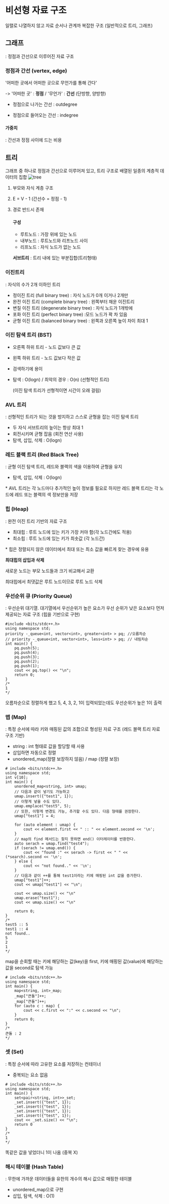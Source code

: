 # 비선형 자료 구조

일렬로 나열하지 않고 자료 순서나 관계까 복잡한 구조
(일반적으로 트리, 그래프)

## 그래프
: 정점과 간선으로 이루어진 자료 구조
### 정점과 간선 (vertex, edge)
'어떠한 곳에서 어떠한 곳으로 무언가를 통해 간다' 

-> '어떠한 곳' : **정점** / '무언가' : **간선** (단방향, 양방향)

- 정점으로 나가는 간선 : outdegree

- 정점으로 들어오는 간선 : indegree

#### 가중치 
: 간선과 정점 사이에 드는 비용

## 트리
그래프 중 하나로 정점과 간선으로 이루어져 있고, 트리 구조로 배열된 일종의 계층적 데이터의 집합
![tree](https://github.com/hyunjeongg11/TIL/assets/156268586/41f09ff5-963a-4661-a242-88b18baede2e)


1. 부모와 자식 계층 구조
2. E = V - 1 (간선수 = 정점 - 1)
3. 경로 반드시 존재
    #### 구성
    - 루트노드 : 가장 위에 있는 노드
    - 내부노드 : 루트노드와 리프노드 사이
    - 리프노드 : 자식 노드가 없는 노드

    **서브트리** : 트리 내에 있는 부분집합(트리형태)


### 이진트리
: 자식의 수가 2개 이하인 트리
- 정이진 트리 (full binary tree) : 자식 노드가 0개 이거나 2개만
- 완전 이진 트리 (complete binary tree) : 왼쪽부터 채운 이진트리
- 변질 이진 트리 (degenerate binary tree) : 자식 노드가 1개밖에
- 포화 이진 트리 (perfect binary tree) :모드 노드가 꽉 차 있음
- 균형 이진 트리 (balanced binary tree) : 왼쪽과 오른쪽 높이 차이 최대 1

### 이진 탐색 트리 (BST)
- 오른쪽 하위 트리 - 노드 값보다 큰 값
- 왼쪽 하위 트리 - 노드 값보다 작은 값
- 검색하기에 용이
- 탐색 : O(logn) / 최악의 경우 : O(n) (선형적인 트리)

    (이진 탐색 트리가 선형적이면 시간이 오래 걸림)

### AVL 트리
: 선형적인 트리가 되는 것을 방지하고 스스로 균형을 잡는 이진 탐색 트리

- 두 자식 서브트리의 높이는 항상 최대 1
- 회전시키며 균형 잡음 (회전 연산 사용)
- 탐색, 삽입, 삭제 : O(logn)

### 레드 블랙 트리 (Red Black Tree)
: 균형 이진 탐색 트리, 레드와 블랙의 색을 이용하여 균형을 유지
- 탐색, 삽입, 삭제 : O(logn)

\* AVL 트리는 각 노드마다 추가적인 높이 정보를 필요로 하지만 레드 블랙 트리는 각 노드에 레드 또는 블랙의 색 정보만을 저장

### 힙 (Heap)
: 완전 이진 트리 기반의 자료 구조
- 최대힙 : 루트 노드에 있는 키가 가장 커야 함(각 노드간에도 적용)
- 최소힙 : 루트 노드에 있는 키가 최솟값 (각 노드간)
   
\* 힙은 정렬되지 않은 데이터에서 최대 또는 최소 값을 빠르게 찾는 경우에 유용

**최대힙의 삽입과 삭제**

새로운 노드는 부모 노드들과 크기 비교해서 교환 

최대힙에서 최댓값은 루트 노드이므로 루트 노드 삭제

### 우선순위 큐 (Priority Queue)
: 우선순위 대기열. 대기열에서 우선순위가 높은 요소가 우선 순위가 낮은 요소보다 먼저 제공되는 자료 구조 (힙을 기반으로 구현)
```
#include <bits/stdc++.h>
using namespace std;
priority -_queue<int, vector<int>, greater<int> > pq; //오름차순
// priority -_queue<int, vector<int>, less<int> > pq; // 내림차순
int main() {
    pq.push(5);
    pq.push(4);
    pq.push(3);
    pq.push(2);
    pq.push(1);
    cout << pq.top() << "\n";
    return 0;
}
/*
1
*/
```
오름차순으로 정렬하게 했고 5, 4, 3, 2, 1이 입력되었는데도 우선순위가 높은 1이 출력

### 맵 (Map)
: 특정 순서에 따라 키와 매핑된 값의 조합으로 형성된 자료 구조 
(레드 블랙 트리 자료 구조 기반)

- string : int 형태로 값을 할당할 때 사용
- 삽입하면 자동으로 정렬
- unordered_map(정렬 보장하지 않음) / map (정렬 보장)
```
# include <bits/stdc++.h>
using namespace std;
int v[10];
int main() {
    unordered_map<string, int> umap;
    // 다음과 같이 넣기도 가능하고
    umap.insert({"test1", 1});
    // 이렇게 넣을 수도 있다.
    umap.emplace("test5", 5);
    // 또한, 이렇게 변경도 가능, 추가할 수도 있다. 다음 형태를 권장한다.
    umap["test1"] = 4;
    
    for (auto element : umap) {
        cout << element.first << " :: " << element.second << '\n';
    }
    // map의 find 메서드는 찾지 못하면 end() 이터레이터를 반환한다.
    auto serach = umap.find("test4");
    if (serach != umap.end()) {
        cout << "found :" << serach -> first << " " << (*search).second << '\n';
    } else {
        cout << "not found.." << '\n';
    }
    // 다음과 같이 ++를 통해 test1이라는 키에 매핑된 int 값을 증가한다.
    umap["test1"]++;
    cout << umap["test1"] << "\n";
    
    cout << umap.size() << "\n"
    umap.erase("test1");
    cout << umap.size() << "\n"
    
    return 0;
}
/*
test5 :: 5
test1 :: 4
not found..
5
2
1
*/
```
map을 순회할 때는 키에 해당하는 값(key)을 first, 키에 매핑된 값(value)에 해당하는 값을 second로 탐색 가능
```
# include <bits/stdc++.h>
using namespace std;
int main() {
    map<string, int>_map;
    _map["큰돌"]++;
    _map["큰돌"]++;
    for (auto c : map) {
        cout << c.first << ":" << c.second << "\n";
    }
    return 0;
}
/*
큰돌 : 2
*/
```

### 셋 (Set)
: 특정 순서에 따라 고유한 요소를 저장하는 컨테이너
- 중복되는 요소 없음
```
# include <bits/stdc++.h>
using namespace std;
int main() {
    set<pair<string, int>>_set;
    _set.insert({"test", 1});
    _set.insert({"test", 1});
    _set.insert({"test", 1});
    _set.insert({"test", 1});
    cout << _set.size() << "\n";
    return 0
}
/*
1
*/
```
똑같은 값을 넣었더니 1이 나옴 (중복 X)

### 해시 테이블 (Hash Table)
: 무한에 가까운 데이터들을 유한의 개수의 해시 값으로 매핑한 테이블
- unordered_map으로 구현
- 삽입, 탐색, 삭제 : O(1)
